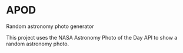 # APOD
Random astronomy photo generator

This project uses the NASA Astronomy Photo of the Day API to show a random astronomy photo.
